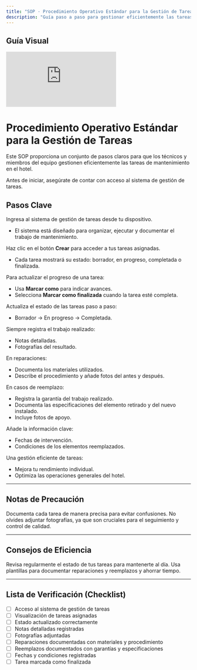 ```yaml
---
title: "SOP · Procedimiento Operativo Estándar para la Gestión de Tareas"
description: "Guía paso a paso para gestionar eficientemente las tareas de mantenimiento en el hotel"
---
```


## Guía Visual

<iframe
  className="w-full aspect-video rounded-xl"
  src="https://www.loom.com/embed/806db2bc04db477aa109035ea2ebb154"
  title="Gestión de tareas en la plataforma"
  frameBorder="0"
  allow="accelerometer; autoplay; clipboard-write; encrypted-media; gyroscope; picture-in-picture"
  allowFullScreen
></iframe>

# Procedimiento Operativo Estándar para la Gestión de Tareas

Este SOP proporciona un conjunto de pasos claros para que los técnicos y miembros del equipo gestionen eficientemente las tareas de mantenimiento en el hotel.

<Note>
Antes de iniciar, asegúrate de contar con acceso al sistema de gestión de tareas.
</Note>

## Pasos Clave

<Steps titleSize="h3">
  <Step title="Paso 1 · Acceso al Sistema de Gestión de Tareas" icon="login" iconType="solid" stepNumber={1}>
    Ingresa al sistema de gestión de tareas desde tu dispositivo.
    <ul>
      <li>El sistema está diseñado para organizar, ejecutar y documentar el trabajo de mantenimiento.</li>
    </ul>
  </Step>

  <Step title="Paso 2 · Visualización de Tareas Asignadas" icon="clipboard-list" iconType="solid" stepNumber={2}>
    Haz clic en el botón <b>Crear</b> para acceder a tus tareas asignadas.
    <ul>
      <li>Cada tarea mostrará su estado: borrador, en progreso, completada o finalizada.</li>
    </ul>
  </Step>

  <Step title="Paso 3 · Marcado de Tareas" icon="circle-check" iconType="solid" stepNumber={3}>
    Para actualizar el progreso de una tarea:
    <ul>
      <li>Usa <b>Marcar como</b> para indicar avances.</li>
      <li>Selecciona <b>Marcar como finalizada</b> cuando la tarea esté completa.</li>
    </ul>
  </Step>

  <Step title="Paso 4 · Actualización del Estado de las Tareas" icon="arrow-path" iconType="solid" stepNumber={4}>
    Actualiza el estado de las tareas paso a paso:
    <ul>
      <li>Borrador → En progreso → Completada.</li>
    </ul>
  </Step>

  <Step title="Paso 5 · Documentación del Trabajo Realizado" icon="pencil" iconType="solid" stepNumber={5}>
    Siempre registra el trabajo realizado:
    <ul>
      <li>Notas detalladas.</li>
      <li>Fotografías del resultado.</li>
    </ul>
  </Step>

  <Step title="Paso 6 · Documentación para Reparaciones" icon="wrench" iconType="solid" stepNumber={6}>
    En reparaciones:
    <ul>
      <li>Documenta los materiales utilizados.</li>
      <li>Describe el procedimiento y añade fotos del antes y después.</li>
    </ul>
  </Step>

  <Step title="Paso 7 · Documentación para Reemplazos" icon="archive" iconType="solid" stepNumber={7}>
    En casos de reemplazo:
    <ul>
      <li>Registra la garantía del trabajo realizado.</li>
      <li>Documenta las especificaciones del elemento retirado y del nuevo instalado.</li>
      <li>Incluye fotos de apoyo.</li>
    </ul>
  </Step>

  <Step title="Paso 8 · Registro de Fechas y Condiciones" icon="calendar" iconType="solid" stepNumber={8}>
    Añade la información clave:
    <ul>
      <li>Fechas de intervención.</li>
      <li>Condiciones de los elementos reemplazados.</li>
    </ul>
  </Step>

  <Step title="Paso 9 · Mejora del Rendimiento" icon="trending_up" iconType="solid" stepNumber={9}>
    Una gestión eficiente de tareas:
    <ul>
      <li>Mejora tu rendimiento individual.</li>
      <li>Optimiza las operaciones generales del hotel.</li>
    </ul>
  </Step>
</Steps>

---

## Notas de Precaución

<Warning>
Documenta cada tarea de manera precisa para evitar confusiones.
</Warning>

<Warning>
No olvides adjuntar fotografías, ya que son cruciales para el seguimiento y control de calidad.
</Warning>

---

## Consejos de Eficiencia

<Tip>
Revisa regularmente el estado de tus tareas para mantenerte al día.
</Tip>

<Tip>
Usa plantillas para documentar reparaciones y reemplazos y ahorrar tiempo.
</Tip>

---

## Lista de Verificación (Checklist)

- [ ] Acceso al sistema de gestión de tareas  
- [ ] Visualización de tareas asignadas  
- [ ] Estado actualizado correctamente  
- [ ] Notas detalladas registradas  
- [ ] Fotografías adjuntadas  
- [ ] Reparaciones documentadas con materiales y procedimiento  
- [ ] Reemplazos documentados con garantías y especificaciones  
- [ ] Fechas y condiciones registradas  
- [ ] Tarea marcada como finalizada  
